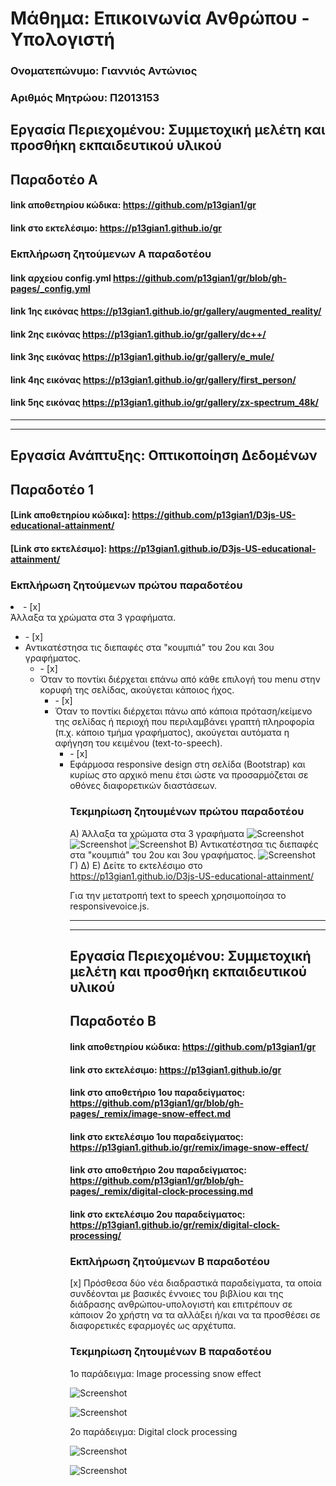 # Μάθημα: Επικοινωνία Ανθρώπου - Υπολογιστή
 
### Ονοματεπώνυμο: Γιαννιός Αντώνιος
### Αριθμός Μητρώου: Π2013153

## Εργασία Περιεχομένου: Συμμετοχική μελέτη και προσθήκη εκπαιδευτικού υλικού

## Παραδοτέο Α

#### link αποθετηρίου κώδικα: https://github.com/p13gian1/gr
#### link στο εκτελέσιμο: https://p13gian1.github.io/gr

### Εκπλήρωση ζητούμενων A παραδοτέου

#### link  αρχείου config.yml https://github.com/p13gian1/gr/blob/gh-pages/_config.yml

#### link 1ης εικόνας https://p13gian1.github.io/gr/gallery/augmented_reality/

#### link 2ης εικόνας https://p13gian1.github.io/gr/gallery/dc++/

#### link 3ης εικόνας https://p13gian1.github.io/gr/gallery/e_mule/

#### link 4ης εικόνας https://p13gian1.github.io/gr/gallery/first_person/

#### link 5ης εικόνας https://p13gian1.github.io/gr/gallery/zx-spectrum_48k/

-------------------------------------------------------------------------------------------
-------------------------------------------------------------------------------------------

## Εργασία Ανάπτυξης: Οπτικοποίηση Δεδομένων

## Παραδοτέο 1

#### [Link αποθετηρίου κώδικα]: https://github.com/p13gian1/D3js-US-educational-attainment/
#### [Link στο εκτελέσιμο]: https://p13gian1.github.io/D3js-US-educational-attainment/

### Εκπλήρωση ζητούμενων πρώτου παραδοτέου

<li>- [x]</li> Άλλαξα τα χρώματα στα 3 γραφήματα.

<ul><li>- [x]</li><li> Αντικατέστησα τις διεπαφές στα "κουμπιά" του 2ου και 3ου γραφήματος.

<ul><li>- [x]</li><li> Όταν το ποντίκι διέρχεται επάνω από κάθε επιλογή του menu στην κορυφή της σελίδας, ακούγεται κάποιος ήχος.

<ul><li>- [x]</li><li> Όταν το ποντίκι διέρχεται πάνω από κάποια πρόταση/κείμενο της σελίδας ή περιοχή που περιλαμβάνει γραπτή πληροφορία (π.χ. κάποιο τμήμα     γραφήματος), ακούγεται αυτόματα η αφήγηση του κειμένου (text-to-speech).

<ul><li>- [x]</li><li> Εφάρμοσα responsive design στη σελίδα (Bootstrap) και κυρίως στο αρχικό menu έτσι ώστε να προσαρμόζεται σε οθόνες διαφορετικών διαστάσεων.

### Τεκμηρίωση ζητουμένων πρώτου παραδοτέου

Α) Άλλαξα τα χρώματα στα 3 γραφήματα
![Screenshot](PieChart.JPG)
![Screenshot](chart.JPG)
![Screenshot](State.JPG)
Β) Αντικατέστησα τις διεπαφές στα "κουμπιά" του 2ου και 3ου γραφήματος.
![Screenshot](Buttons.jpg)
Γ) Δ) Ε) Δείτε το εκτελέσιμο στο https://p13gian1.github.io/D3js-US-educational-attainment/

Για την μετατροπή text to speech χρησιμοποίησα το responsivevoice.js.

-------------------------------------------------------------------------------------------
-------------------------------------------------------------------------------------------

## Εργασία Περιεχομένου: Συμμετοχική μελέτη και προσθήκη εκπαιδευτικού υλικού

## Παραδοτέο B

#### link αποθετηρίου κώδικα: https://github.com/p13gian1/gr
#### link στο εκτελέσιμο: https://p13gian1.github.io/gr

#### link στο αποθετήριο 1oυ παραδείγματος: https://github.com/p13gian1/gr/blob/gh-pages/_remix/image-snow-effect.md
#### link στο εκτελέσιμο 1ου παραδείγματος: https://p13gian1.github.io/gr/remix/image-snow-effect/

#### link στο αποθετήριο 2oυ παραδείγματος: https://github.com/p13gian1/gr/blob/gh-pages/_remix/digital-clock-processing.md
#### link στο εκτελέσιμο 2ου παραδείγματος: https://p13gian1.github.io/gr/remix/digital-clock-processing/

### Εκπλήρωση ζητούμενων B παραδοτέου

[x] Πρόσθεσα δύο νέα διαδραστικά παραδείγματα, τα οποία συνδέονται με βασικές έννοιες του βιβλίου και της διάδρασης ανθρώπου-υπολογιστή και επιτρέπουν σε κάποιον 2ο χρήστη να τα αλλάξει ή/και να τα προσθέσει σε διαφορετικές εφαρμογές ως αρχέτυπα.

### Τεκμηρίωση ζητουμένων Β παραδοτέου

1o παράδειγμα: Ιmage processing snow effect

![Screenshot](ex1.JPG)

![Screenshot](ex1a.JPG)

2o παράδειγμα: Digital clock processing

![Screenshot](ex2.JPG)

![Screenshot](ex2a.JPG)
